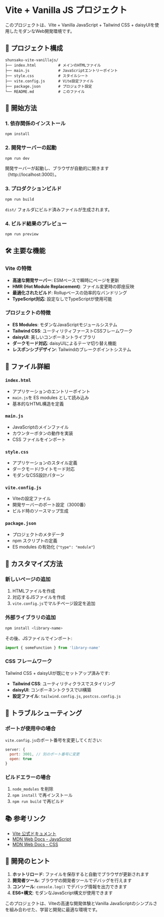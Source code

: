 # Vite + Vanilla JS プロジェクト

このプロジェクトは、Vite + Vanilla JavaScript + Tailwind CSS + daisyUIを使用したモダンなWeb開発環境です。

## 📁 プロジェクト構成

```
shunsaku-vite-vanillajs/
├── index.html          # メインのHTMLファイル
├── main.js             # JavaScriptエントリーポイント
├── style.css           # スタイルシート
├── vite.config.js      # Vite設定ファイル
├── package.json        # プロジェクト設定
└── README.md           # このファイル
```

## 🚀 開始方法

### 1. 依存関係のインストール
```bash
npm install
```

### 2. 開発サーバーの起動
```bash
npm run dev
```
開発サーバーが起動し、ブラウザが自動的に開きます（http://localhost:3000）。

### 3. プロダクションビルド
```bash
npm run build
```
`dist/` フォルダにビルド済みファイルが生成されます。

### 4. ビルド結果のプレビュー
```bash
npm run preview
```

## 🛠 主要な機能

### Vite の特徴
- **高速な開発サーバー**: ESMベースで瞬時にページを更新
- **HMR (Hot Module Replacement)**: ファイル変更時の即座反映
- **最適化されたビルド**: Rollupベースの効率的なバンドリング
- **TypeScript対応**: 設定なしでTypeScriptが使用可能

### プロジェクトの特徴
- **ES Modules**: モダンなJavaScriptモジュールシステム
- **Tailwind CSS**: ユーティリティファーストCSSフレームワーク
- **daisyUI**: 美しいコンポーネントライブラリ
- **ダークモード対応**: daisyUIによるテーマ切り替え機能
- **レスポンシブデザイン**: Tailwindのブレークポイントシステム

## 📝 ファイル詳細

### `index.html`
- アプリケーションのエントリーポイント
- `main.js`を ES modules として読み込み
- 基本的なHTML構造を定義

### `main.js`
- JavaScriptのメインファイル
- カウンターボタンの動作を実装
- CSS ファイルをインポート

### `style.css`
- アプリケーションのスタイル定義
- ダークモード/ライトモード対応
- モダンなCSS設計パターン

### `vite.config.js`
- Viteの設定ファイル
- 開発サーバーのポート設定（3000番）
- ビルド時のソースマップ生成

### `package.json`
- プロジェクトのメタデータ
- npm スクリプトの定義
- ES modules の有効化 (`"type": "module"`)

## 🎯 カスタマイズ方法

### 新しいページの追加
1. HTMLファイルを作成
2. 対応するJSファイルを作成
3. `vite.config.js`でマルチページ設定を追加

### 外部ライブラリの追加
```bash
npm install <library-name>
```
その後、JSファイルでインポート:
```javascript
import { someFunction } from 'library-name'
```

### CSS フレームワーク
Tailwind CSS + daisyUIが既にセットアップ済みです:
- **Tailwind CSS**: ユーティリティクラスでスタイリング
- **daisyUI**: コンポーネントクラスでUI構築
- **設定ファイル**: `tailwind.config.js`, `postcss.config.js`

## 🔧 トラブルシューティング

### ポートが使用中の場合
`vite.config.js`のポート番号を変更してください:
```javascript
server: {
  port: 3001, // 別のポート番号に変更
  open: true
}
```

### ビルドエラーの場合
1. `node_modules` を削除
2. `npm install` で再インストール
3. `npm run build` で再ビルド

## 📚 参考リンク

- [Vite 公式ドキュメント](https://vitejs.dev/)
- [MDN Web Docs - JavaScript](https://developer.mozilla.org/ja/docs/Web/JavaScript)
- [MDN Web Docs - CSS](https://developer.mozilla.org/ja/docs/Web/CSS)

## 🤝 開発のヒント

1. **ホットリロード**: ファイルを保存すると自動でブラウザが更新されます
2. **開発者ツール**: ブラウザの開発者ツールでデバッグを行えます
3. **コンソール**: `console.log()` でデバッグ情報を出力できます
4. **ES6+構文**: モダンなJavaScript構文が使用できます

このプロジェクトは、Viteの高速な開発体験とVanilla JavaScriptのシンプルさを組み合わせた、学習と開発に最適な環境です。